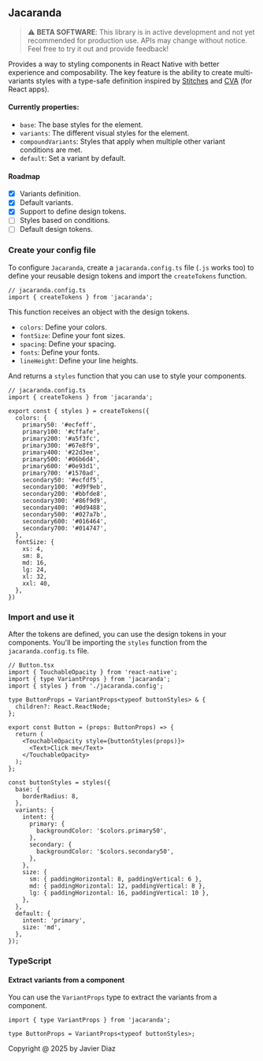 ## Jacaranda

> ⚠️ **BETA SOFTWARE**: This library is in active development and not yet recommended for production use. APIs may change without notice. Feel free to try it out and provide feedback!

Provides a way to styling components in React Native with better experience and composability. The key feature is the ability to create multi-variants styles with a type-safe definition inspired by [Stitches](https://stitches.dev/docs/variants) and [CVA](https://cva.style/docs/getting-started/variants) (for React apps).

#### Currently properties:

- `base`: The base styles for the element.
- `variants`: The different visual styles for the element.
- `compoundVariants`: Styles that apply when multiple other variant conditions are met.
- `default`: Set a variant by default.

#### Roadmap

- [x] Variants definition.
- [x] Default variants.
- [x] Support to define design tokens.
- [ ] Styles based on conditions.
- [ ] Default design tokens.

### Create your config file
To configure `Jacaranda`, create a `jacaranda.config.ts` file (`.js` works too) to define your reusable design tokens and import the `createTokens` function.
```tsx
// jacaranda.config.ts
import { createTokens } from 'jacaranda';
```

This function receives an object with the design tokens.
- `colors`: Define your colors.
- `fontSize`: Define your font sizes.
- `spacing`: Define your spacing.
- `fonts`: Define your fonts.
- `lineHeight`: Define your line heights.

And returns a `styles` function that you can use to style your components.

```tsx 
// jacaranda.config.ts
import { createTokens } from 'jacaranda';

export const { styles } = createTokens({
  colors: {
    primary50: '#ecfeff',
    primary100: '#cffafe',
    primary200: '#a5f3fc',
    primary300: '#67e8f9',
    primary400: '#22d3ee',
    primary500: '#06b6d4',
    primary600: '#0e93d1',
    primary700: '#1570ad',
    secondary50: '#ecfdf5',
    secondary100: '#d9f9eb',
    secondary200: '#bbfde8',
    secondary300: '#86f9d9',
    secondary400: '#0d9488',
    secondary500: '#027a7b',
    secondary600: '#016464',
    secondary700: '#014747',
  },
  fontSize: {
    xs: 4,
    sm: 8,
    md: 16,
    lg: 24,
    xl: 32,
    xxl: 40,
  },
})
```
### Import and use it

After the tokens are defined, you can use the design tokens in your components. You'll be importing the `styles` function from the `jacaranda.config.ts` file.

```tsx
// Button.tsx
import { TouchableOpacity } from 'react-native';
import { type VariantProps } from 'jacaranda';
import { styles } from './jacaranda.config';

type ButtonProps = VariantProps<typeof buttonStyles> & {
  children?: React.ReactNode;
};

export const Button = (props: ButtonProps) => {
  return (
    <TouchableOpacity style={buttonStyles(props)}>
      <Text>Click me</Text>
    </TouchableOpacity>
  );
};

const buttonStyles = styles({
  base: {
    borderRadius: 8,
  },
  variants: {
    intent: {
      primary: {
        backgroundColor: '$colors.primary50',
      },
      secondary: {
        backgroundColor: '$colors.secondary50',
      },
    },
    size: {
      sm: { paddingHorizontal: 8, paddingVertical: 6 },
      md: { paddingHorizontal: 12, paddingVertical: 8 },
      lg: { paddingHorizontal: 16, paddingVertical: 10 },
    },
  },
  default: {
    intent: 'primary',
    size: 'md',
  },
});
```

### TypeScript
#### Extract variants from a component

You can use the `VariantProps` type to extract the variants from a component.

```tsx
import { type VariantProps } from 'jacaranda';

type ButtonProps = VariantProps<typeof buttonStyles>;
```

Copyright @ 2025 by Javier Diaz
